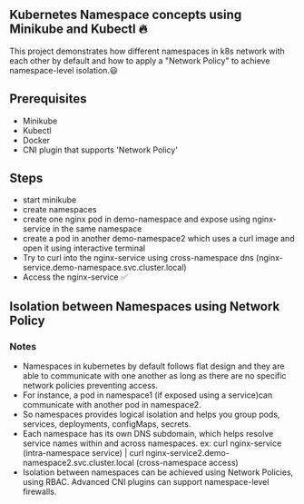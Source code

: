 ## Kubernetes Namespace concepts using Minikube and Kubectl :fire:

This project demonstrates how different namespaces in k8s network with each other by default and how to apply a "Network Policy" to  achieve namespace-level isolation.:smiley:
## Prerequisites
- Minikube
- Kubectl
- Docker
- CNI plugin that supports 'Network Policy'
## Steps
- start minikube
- create namespaces
- create one nginx pod in demo-namespace and expose using nginx-service in the same namespace
- create a pod in another demo-namespace2 which uses a curl image and open it using interactive terminal
- Try to curl into the nginx-service using cross-namespace dns (nginx-service.demo-namespace.svc.cluster.local)
- Access the nginx-service :white_check_mark:

## Isolation between Namespaces using Network Policy



### Notes
- Namespaces in kubernetes by default follows flat design and they are able to communicate with one another as long as there are no specific network policies preventing access.
- For instance, a pod in namespace1 (if exposed using a service)can communicate with another pod in namespace2.
- So namespaces provides logical isolation and helps you group pods, services, deployments, configMaps, secrets.
- Each namespace has its own DNS subdomain, which helps resolve service names within and across namespaces. ex: curl nginx-service (intra-namespace service) | curl nginx-service2.demo-namespace2.svc.cluster.local (cross-namespace access)
- Isolation between namespaces can be achieved using Network Policies, using RBAC. Advanced CNI plugins can support namespace-level firewalls.
